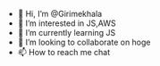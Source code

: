 - 👋 Hi, I’m @Girimekhala
- 👀 I’m interested in JS,AWS
- 🌱 I’m currently learning JS
- 💞️ I’m looking to collaborate on hoge
- 📫 How to reach me chat

<!---
Girimekhala/Girimekhala is a ✨ special ✨ repository because its `README.md` (this file) appears on your GitHub profile.
You can click the Preview link to take a look at your changes.
--->
